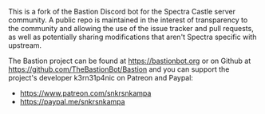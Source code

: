 This is a fork of the Bastion Discord bot for the Spectra Castle server community. A public repo is maintained in the interest of transparency to the community and allowing the use of the issue tracker and pull requests, as well as potentially sharing modifications that aren't Spectra specific with upstream.

The Bastion project can be found at https://bastionbot.org or on Github at https://github.com/TheBastionBot/Bastion and you can support the project's developer k3rn31p4nic on Patreon and Paypal:

* https://www.patreon.com/snkrsnkampa
* https://paypal.me/snkrsnkampa
